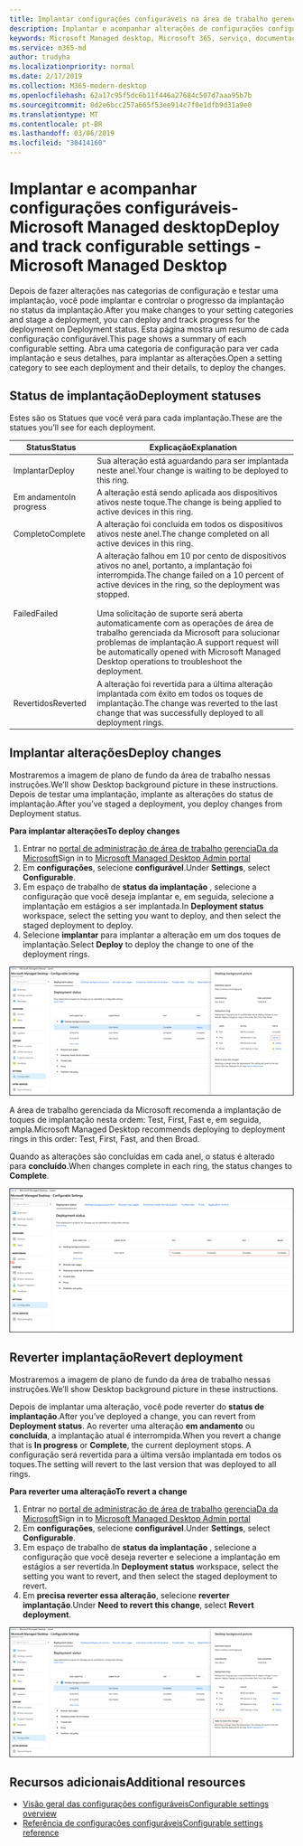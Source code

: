 ```yaml
---
title: Implantar configurações configuráveis na área de trabalho gerenciada da Microsoft
description: Implantar e acompanhar alterações de configurações configuráveis na área de trabalho gerenciada da Microsoft.
keywords: Microsoft Managed desktop, Microsoft 365, serviço, documentação, implantação, implantação em estágios, configurações configuráveis
ms.service: m365-md
author: trudyha
ms.localizationpriority: normal
ms.date: 2/17/2019
ms.collection: M365-modern-desktop
ms.openlocfilehash: 62a17c95f5dc6b11f446a27684c507d7aaa95b7b
ms.sourcegitcommit: 8d2e6bcc257a665f53ee914c7f0e1dfb9d31a9e0
ms.translationtype: MT
ms.contentlocale: pt-BR
ms.lasthandoff: 03/06/2019
ms.locfileid: "30414160"
---
```

# <a name="deploy-and-track-configurable-settings---microsoft-managed-desktop"></a><span data-ttu-id="b2ae4-104">Implantar e acompanhar configurações configuráveis-Microsoft Managed desktop</span><span class="sxs-lookup"><span data-stu-id="b2ae4-104">Deploy and track configurable settings - Microsoft Managed Desktop</span></span>

<span data-ttu-id="b2ae4-105">Depois de fazer alterações nas categorias de configuração e testar uma implantação, você pode implantar e controlar o progresso da implantação no status da implantação.</span><span class="sxs-lookup"><span data-stu-id="b2ae4-105">After you make changes to your setting categories and stage a deployment, you can deploy and track progress for the deployment on Deployment status.</span></span> <span data-ttu-id="b2ae4-106">Esta página mostra um resumo de cada configuração configurável.</span><span class="sxs-lookup"><span data-stu-id="b2ae4-106">This page shows a summary of each configurable setting.</span></span> <span data-ttu-id="b2ae4-107">Abra uma categoria de configuração para ver cada implantação e seus detalhes, para implantar as alterações.</span><span class="sxs-lookup"><span data-stu-id="b2ae4-107">Open a setting category to see each deployment and their details, to deploy the changes.</span></span> 

## <a name="deployment-statuses"></a><span data-ttu-id="b2ae4-108">Status de implantação</span><span class="sxs-lookup"><span data-stu-id="b2ae4-108">Deployment statuses</span></span> 

<span data-ttu-id="b2ae4-109">Estes são os Statues que você verá para cada implantação.</span><span class="sxs-lookup"><span data-stu-id="b2ae4-109">These are the statues you’ll see for each deployment.</span></span>

<span data-ttu-id="b2ae4-110">Status</span><span class="sxs-lookup"><span data-stu-id="b2ae4-110">Status</span></span>  | <span data-ttu-id="b2ae4-111">Explicação</span><span class="sxs-lookup"><span data-stu-id="b2ae4-111">Explanation</span></span> 
--- | --- 
<span data-ttu-id="b2ae4-112">Implantar</span><span class="sxs-lookup"><span data-stu-id="b2ae4-112">Deploy</span></span> | <span data-ttu-id="b2ae4-113">Sua alteração está aguardando para ser implantada neste anel.</span><span class="sxs-lookup"><span data-stu-id="b2ae4-113">Your change is waiting to be deployed to this ring.</span></span>
<span data-ttu-id="b2ae4-114">Em andamento</span><span class="sxs-lookup"><span data-stu-id="b2ae4-114">In progress</span></span> | <span data-ttu-id="b2ae4-115">A alteração está sendo aplicada aos dispositivos ativos neste toque.</span><span class="sxs-lookup"><span data-stu-id="b2ae4-115">The change is being applied to active devices in this ring.</span></span> 
<span data-ttu-id="b2ae4-116">Completo</span><span class="sxs-lookup"><span data-stu-id="b2ae4-116">Complete</span></span> | <span data-ttu-id="b2ae4-117">A alteração foi concluída em todos os dispositivos ativos neste anel.</span><span class="sxs-lookup"><span data-stu-id="b2ae4-117">The change completed on all active devices in this ring.</span></span> 
<span data-ttu-id="b2ae4-118">Failed</span><span class="sxs-lookup"><span data-stu-id="b2ae4-118">Failed</span></span> | <span data-ttu-id="b2ae4-119">A alteração falhou em 10 por cento de dispositivos ativos no anel, portanto, a implantação foi interrompida.</span><span class="sxs-lookup"><span data-stu-id="b2ae4-119">The change failed on a 10 percent of active devices in the ring, so the deployment was stopped.</span></span><br><br> <span data-ttu-id="b2ae4-120">Uma solicitação de suporte será aberta automaticamente com as operações de área de trabalho gerenciada da Microsoft para solucionar problemas de implantação.</span><span class="sxs-lookup"><span data-stu-id="b2ae4-120">A support request will be automatically opened with Microsoft Managed Desktop operations to troubleshoot the deployment.</span></span> 
<span data-ttu-id="b2ae4-121">Revertidos</span><span class="sxs-lookup"><span data-stu-id="b2ae4-121">Reverted</span></span> | <span data-ttu-id="b2ae4-122">A alteração foi revertida para a última alteração implantada com êxito em todos os toques de implantação.</span><span class="sxs-lookup"><span data-stu-id="b2ae4-122">The change was reverted to the last change that was successfully deployed to all deployment rings.</span></span>

## <a name="deploy-changes"></a><span data-ttu-id="b2ae4-123">Implantar alterações</span><span class="sxs-lookup"><span data-stu-id="b2ae4-123">Deploy changes</span></span>

<span data-ttu-id="b2ae4-124">Mostraremos a imagem de plano de fundo da área de trabalho nessas instruções.</span><span class="sxs-lookup"><span data-stu-id="b2ae4-124">We’ll show Desktop background picture in these instructions.</span></span> <span data-ttu-id="b2ae4-125">Depois de testar uma implantação, implante as alterações do status de implantação.</span><span class="sxs-lookup"><span data-stu-id="b2ae4-125">After you’ve staged a deployment, you deploy changes from Deployment status.</span></span> 

<span data-ttu-id="b2ae4-126">**Para implantar alterações**</span><span class="sxs-lookup"><span data-stu-id="b2ae4-126">**To deploy changes**</span></span>

1. <span data-ttu-id="b2ae4-127">Entrar no [portal de administração de área de trabalho gerenciaDa da Microsoft](http://aka.ms/mwaasportal)</span><span class="sxs-lookup"><span data-stu-id="b2ae4-127">Sign in to [Microsoft Managed Desktop Admin portal](http://aka.ms/mwaasportal)</span></span>
2. <span data-ttu-id="b2ae4-128">Em **configurações**, selecione **configurável**.</span><span class="sxs-lookup"><span data-stu-id="b2ae4-128">Under **Settings**, select **Configurable**.</span></span>
3. <span data-ttu-id="b2ae4-129">Em espaço de trabalho de **status da implantação** , selecione a configuração que você deseja implantar e, em seguida, selecione a implantação em estágios a ser implantada.</span><span class="sxs-lookup"><span data-stu-id="b2ae4-129">In **Deployment status** workspace, select the setting you want to deploy, and then select the staged deployment to deploy.</span></span>
4. <span data-ttu-id="b2ae4-130">Selecione **implantar** para implantar a alteração em um dos toques de implantação.</span><span class="sxs-lookup"><span data-stu-id="b2ae4-130">Select **Deploy** to deploy the change to one of the deployment rings.</span></span>

![Visão geral do status de implantação de configurações configuráveis](images/deploy-cs-overview.png)

<span data-ttu-id="b2ae4-132">A área de trabalho gerenciada da Microsoft recomenda a implantação de toques de implantação nesta ordem: Test, First, Fast e, em seguida, ampla.</span><span class="sxs-lookup"><span data-stu-id="b2ae4-132">Microsoft Managed Desktop recommends deploying to deployment rings in this order: Test, First, Fast, and then Broad.</span></span> 

<span data-ttu-id="b2ae4-133">Quando as alterações são concluídas em cada anel, o status é alterado para **concluído**.</span><span class="sxs-lookup"><span data-stu-id="b2ae4-133">When changes complete in each ring, the status changes to **Complete**.</span></span>

![Implantação de configurações configuráveis concluída](images/config-setting-complete.png)

## <a name="revert-deployment"></a><span data-ttu-id="b2ae4-135">Reverter implantação</span><span class="sxs-lookup"><span data-stu-id="b2ae4-135">Revert deployment</span></span>

<span data-ttu-id="b2ae4-136">Mostraremos a imagem de plano de fundo da área de trabalho nessas instruções.</span><span class="sxs-lookup"><span data-stu-id="b2ae4-136">We’ll show Desktop background picture in these instructions.</span></span> 

<span data-ttu-id="b2ae4-137">Depois de implantar uma alteração, você pode reverter do **status de implantação**.</span><span class="sxs-lookup"><span data-stu-id="b2ae4-137">After you’ve deployed a change, you can revert from **Deployment status**.</span></span> <span data-ttu-id="b2ae4-138">Ao reverter uma alteração **em andamento** ou **concluída**, a implantação atual é interrompida.</span><span class="sxs-lookup"><span data-stu-id="b2ae4-138">When you revert a change that is **In progress** or **Complete**, the current deployment stops.</span></span> <span data-ttu-id="b2ae4-139">A configuração será revertida para a última versão implantada em todos os toques.</span><span class="sxs-lookup"><span data-stu-id="b2ae4-139">The setting will revert to the last version that was deployed to all rings.</span></span> 

<span data-ttu-id="b2ae4-140">**Para reverter uma alteração**</span><span class="sxs-lookup"><span data-stu-id="b2ae4-140">**To revert a change**</span></span>
1. <span data-ttu-id="b2ae4-141">Entrar no [portal de administração de área de trabalho gerenciaDa da Microsoft](http://aka.ms/mwaasportal)</span><span class="sxs-lookup"><span data-stu-id="b2ae4-141">Sign in to [Microsoft Managed Desktop Admin portal](http://aka.ms/mwaasportal)</span></span>
2. <span data-ttu-id="b2ae4-142">Em **configurações**, selecione **configurável**.</span><span class="sxs-lookup"><span data-stu-id="b2ae4-142">Under **Settings**, select **Configurable**.</span></span>
3. <span data-ttu-id="b2ae4-143">Em espaço de trabalho de **status da implantação** , selecione a configuração que você deseja reverter e selecione a implantação em estágios a ser revertida.</span><span class="sxs-lookup"><span data-stu-id="b2ae4-143">In **Deployment status** workspace, select the setting you want to revert, and then select the staged deployment to revert.</span></span>
4. <span data-ttu-id="b2ae4-144">Em **precisa reverter essa alteração**, selecione **reverter implantação**.</span><span class="sxs-lookup"><span data-stu-id="b2ae4-144">Under **Need to revert this change**, select **Revert deployment**.</span></span>

![Reversão de implantação de configurações configurável](images/config-setting-revert.png) 

## <a name="additional-resources"></a><span data-ttu-id="b2ae4-146">Recursos adicionais</span><span class="sxs-lookup"><span data-stu-id="b2ae4-146">Additional resources</span></span>
- [<span data-ttu-id="b2ae4-147">Visão geral das configurações configuráveis</span><span class="sxs-lookup"><span data-stu-id="b2ae4-147">Configurable settings overview</span></span>](config-setting-overview.md)
- [<span data-ttu-id="b2ae4-148">Referência de configurações configuráveis</span><span class="sxs-lookup"><span data-stu-id="b2ae4-148">Configurable settings reference</span></span>](config-setting-ref.md) 